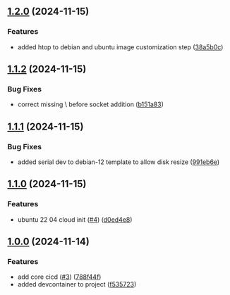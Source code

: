 ## [1.2.0](https://github.com/Johnny-Knighten/ansible-homelab-proxmox-cloud-init-templates-playbooks/compare/1.1.2...1.2.0) (2024-11-15)

### Features

* added htop to debian and ubuntu image customization step ([38a5b0c](https://github.com/Johnny-Knighten/ansible-homelab-proxmox-cloud-init-templates-playbooks/commit/38a5b0c0d594c5bee048909d5eff482e283e6818))

## [1.1.2](https://github.com/Johnny-Knighten/ansible-homelab-proxmox-cloud-init-templates-playbooks/compare/1.1.1...1.1.2) (2024-11-15)

### Bug Fixes

* correct missing \ before socket addition ([b151a83](https://github.com/Johnny-Knighten/ansible-homelab-proxmox-cloud-init-templates-playbooks/commit/b151a83d083a2e8a8cce1eed9c11fee03f9da6fd))

## [1.1.1](https://github.com/Johnny-Knighten/ansible-homelab-proxmox-cloud-init-templates-playbooks/compare/1.1.0...1.1.1) (2024-11-15)

### Bug Fixes

* added serial dev to debian-12 template to allow disk resize ([991eb6e](https://github.com/Johnny-Knighten/ansible-homelab-proxmox-cloud-init-templates-playbooks/commit/991eb6e2947b4f41fe2e1c3aa73cc9ec34da41e4))

## [1.1.0](https://github.com/Johnny-Knighten/ansible-homelab-proxmox-cloud-init-templates-playbooks/compare/1.0.0...1.1.0) (2024-11-15)

### Features

* ubuntu 22 04 cloud init ([#4](https://github.com/Johnny-Knighten/ansible-homelab-proxmox-cloud-init-templates-playbooks/issues/4)) ([d0ed4e8](https://github.com/Johnny-Knighten/ansible-homelab-proxmox-cloud-init-templates-playbooks/commit/d0ed4e852213e7f63ad281db246d3f2b6b0c634a))

## [1.0.0](https://github.com/Johnny-Knighten/ansible-homelab-proxmox-cloud-init-templates-playbooks/compare/...1.0.0) (2024-11-14)

### Features

* add core cicd ([#3](https://github.com/Johnny-Knighten/ansible-homelab-proxmox-cloud-init-templates-playbooks/issues/3)) ([788f44f](https://github.com/Johnny-Knighten/ansible-homelab-proxmox-cloud-init-templates-playbooks/commit/788f44f5787684b15d1aeb1c1a5bae97a06d163c))
* added devcontainer to project ([f535723](https://github.com/Johnny-Knighten/ansible-homelab-proxmox-cloud-init-templates-playbooks/commit/f53572310fcfeb35bb21b66500fa3d5f4ab9bb59))
